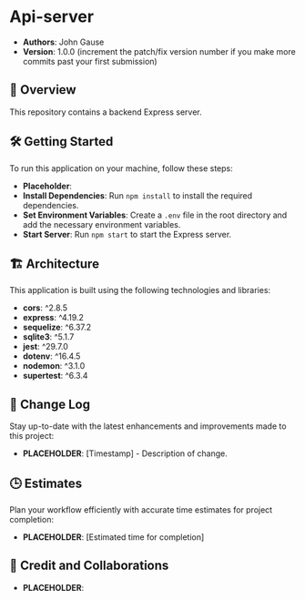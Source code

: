 # Api-server

- **Authors**: John Gause
- **Version**: 1.0.0 (increment the patch/fix version number if you make more commits past your first submission)

## 🚀 Overview

This repository contains a backend Express server.

## 🛠️ Getting Started

To run this application on your machine, follow these steps:

- **Placeholder**:
- **Install Dependencies**: Run `npm install` to install the required dependencies.
- **Set Environment Variables**: Create a `.env` file in the root directory and add the necessary environment variables.
- **Start Server**: Run `npm start` to start the Express server.

## 🏗️ Architecture

This application is built using the following technologies and libraries:

- **cors**: ^2.8.5
- **express**: ^4.19.2
- **sequelize**: ^6.37.2
- **sqlite3**: ^5.1.7
- **jest**: ^29.7.0
- **dotenv**: ^16.4.5
- **nodemon**: ^3.1.0
- **supertest**: ^6.3.4

## 🔄 Change Log

Stay up-to-date with the latest enhancements and improvements made to this project:

- **PLACEHOLDER**: [Timestamp] - Description of change.

## 🕒 Estimates

Plan your workflow efficiently with accurate time estimates for project completion:

- **PLACEHOLDER**: [Estimated time for completion]

## 🤝 Credit and Collaborations

- **PLACEHOLDER**:
